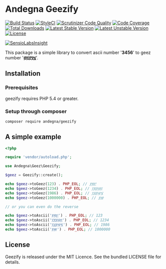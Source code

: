 Andegna Geezify
===============

[![Build Status](https://travis-ci.org/andegna/geezify.svg?branch=master)](https://travis-ci.org/andegna/geezify)
[![StyleCI](https://styleci.io/repos/68031629/shield?branch=master)](https://styleci.io/repos/68031629)
[![Scrutinizer Code Quality](https://scrutinizer-ci.com/g/andegna/geezify/badges/quality-score.png?b=master)](https://scrutinizer-ci.com/g/andegna/geezify/?branch=master)
[![Code Coverage](https://scrutinizer-ci.com/g/andegna/geezify/badges/coverage.png?b=develop)](https://scrutinizer-ci.com/g/andegna/geezify/?branch=develop)
[![Total Downloads](https://poser.pugx.org/andegna/geezify/d/total.svg)](https://packagist.org/packages/andegna/geezify)
[![Latest Stable Version](https://poser.pugx.org/andegna/geezify/v/stable.svg)](https://packagist.org/packages/andegna/geezify)
[![Latest Unstable Version](https://poser.pugx.org/andegna/geezify/v/unstable.svg)](https://packagist.org/packages/andegna/geezify)
[![License](https://poser.pugx.org/andegna/geezify/license.svg)](https://packagist.org/packages/andegna/geezify)

[![SensioLabsInsight](https://insight.sensiolabs.com/projects/a3519698-fee9-494c-adbb-c5c2f8abc422/big.png)](https://insight.sensiolabs.com/projects/a3519698-fee9-494c-adbb-c5c2f8abc422)

This package is a simple library to convert ascii number '**3456**' to geez number '**፴፬፻፶፮**'.

Installation
------------

### Prerequisites
geezify requires PHP 5.4 or greater.

### Setup through composer
```sh
composer require andegna/geezify
```

A simple example
----------------
```php
<?php

require 'vendor/autoload.php';

use Andegna\Geez\Geezify;

$geez = Geezify::create();

echo $geez->toGeez(123) . PHP_EOL; // ፻፳፫
echo $geez->toGeez(1234) . PHP_EOL; // ፲፪፻፴፬
echo $geez->toGeez(1986) . PHP_EOL; // ፲፱፻፹፮
echo $geez->toGeez(1000000) . PHP_EOL; // ፻፼

// or you can even do the reverse

echo $geez->toAscii('፻፳፫') . PHP_EOL; // 123
echo $geez->toAscii('፲፪፻፴፬') . PHP_EOL; // 1234
echo $geez->toAscii('፲፱፻፹፮') . PHP_EOL; // 1986
echo $geez->toAscii('፻፼') . PHP_EOL; // 1000000
```

License
-------
Geezify is released under the MIT Licence. See the bundled LICENSE file for details.
